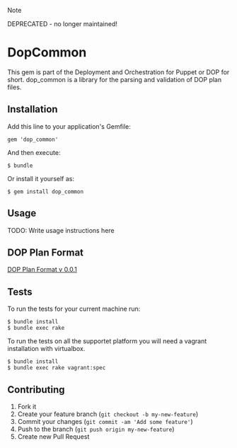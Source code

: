 > [!NOTE]
> DEPRECATED - no longer maintained!

# DopCommon

This gem is part of the Deployment and Orchestration for Puppet
or DOP for short. dop_common is a library for the parsing and
validation of DOP plan files.

## Installation

Add this line to your application's Gemfile:

    gem 'dop_common'

And then execute:

    $ bundle

Or install it yourself as:

    $ gem install dop_common

## Usage

TODO: Write usage instructions here

## DOP Plan Format

[DOP Plan Format v 0.0.1](doc/plan_format_v0.0.1.md)

## Tests

To run the tests for your current machine run:

    $ bundle install
    $ bundle exec rake

To run the tests on all the supportet platform you will need
a vagrant installation with virtualbox.

    $ bundle install
    $ bundle exec rake vagrant:spec

## Contributing

1. Fork it
2. Create your feature branch (`git checkout -b my-new-feature`)
3. Commit your changes (`git commit -am 'Add some feature'`)
4. Push to the branch (`git push origin my-new-feature`)
5. Create new Pull Request
